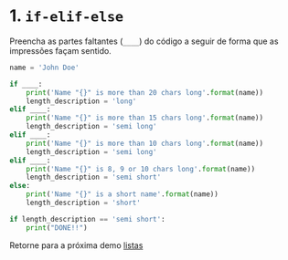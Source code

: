 # 1. `if-elif-else`
Preencha as partes faltantes (`____`) do código a seguir de forma que as impressões façam sentido.

```python
name = 'John Doe'
```


```python
if ____:
    print('Name "{}" is more than 20 chars long'.format(name))
    length_description = 'long'
elif ____:
    print('Name "{}" is more than 15 chars long'.format(name))
    length_description = 'semi long'
elif ____:
    print('Name "{}" is more than 10 chars long'.format(name))
    length_description = 'semi long'
elif ____:
    print('Name "{}" is 8, 9 or 10 chars long'.format(name))
    length_description = 'semi short'
else:
    print('Name "{}" is a short name'.format(name))
    length_description = 'short'
```


```python
if length_description == 'semi short':
    print("DONE!!")
```


Retorne para a próxima demo [listas](../../02-demos/01-python-basic/04-listas.md)